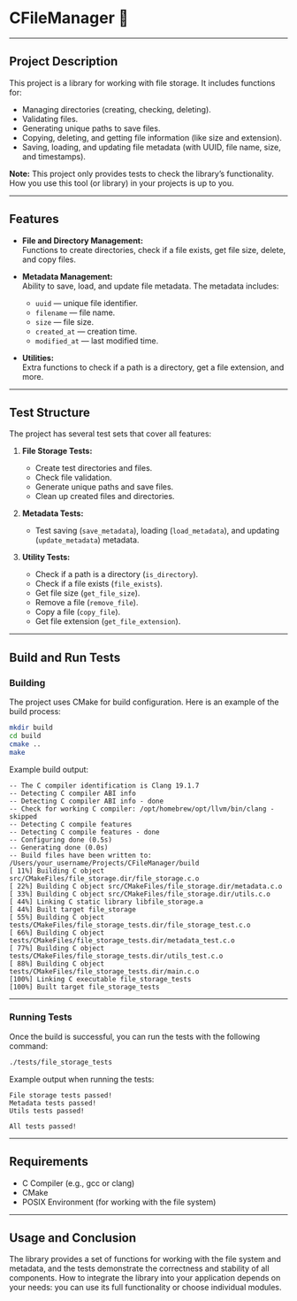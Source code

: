# CFileManager 🦎

---

## Project Description

This project is a library for working with file storage. It includes functions for:
- Managing directories (creating, checking, deleting).
- Validating files.
- Generating unique paths to save files.
- Copying, deleting, and getting file information (like size and extension).
- Saving, loading, and updating file metadata (with UUID, file name, size, and timestamps).

**Note:** This project only provides tests to check the library’s functionality. How you use this tool (or library) in your projects is up to you.

---

## Features

- **File and Directory Management:**  
  Functions to create directories, check if a file exists, get file size, delete, and copy files.

- **Metadata Management:**  
  Ability to save, load, and update file metadata. The metadata includes:
    - `uuid` — unique file identifier.
    - `filename` — file name.
    - `size` — file size.
    - `created_at` — creation time.
    - `modified_at` — last modified time.

- **Utilities:**  
  Extra functions to check if a path is a directory, get a file extension, and more.

---

## Test Structure

The project has several test sets that cover all features:

1. **File Storage Tests:**
    - Create test directories and files.
    - Check file validation.
    - Generate unique paths and save files.
    - Clean up created files and directories.

2. **Metadata Tests:**
    - Test saving (`save_metadata`), loading (`load_metadata`), and updating (`update_metadata`) metadata.

3. **Utility Tests:**
    - Check if a path is a directory (`is_directory`).
    - Check if a file exists (`file_exists`).
    - Get file size (`get_file_size`).
    - Remove a file (`remove_file`).
    - Copy a file (`copy_file`).
    - Get file extension (`get_file_extension`).

---

## Build and Run Tests

### Building

The project uses CMake for build configuration. Here is an example of the build process:

```bash
mkdir build
cd build
cmake ..
make
```

Example build output:

```
-- The C compiler identification is Clang 19.1.7
-- Detecting C compiler ABI info
-- Detecting C compiler ABI info - done
-- Check for working C compiler: /opt/homebrew/opt/llvm/bin/clang - skipped
-- Detecting C compile features
-- Detecting C compile features - done
-- Configuring done (0.5s)
-- Generating done (0.0s)
-- Build files have been written to: /Users/your_username/Projects/CFileManager/build
[ 11%] Building C object src/CMakeFiles/file_storage.dir/file_storage.c.o
[ 22%] Building C object src/CMakeFiles/file_storage.dir/metadata.c.o
[ 33%] Building C object src/CMakeFiles/file_storage.dir/utils.c.o
[ 44%] Linking C static library libfile_storage.a
[ 44%] Built target file_storage
[ 55%] Building C object tests/CMakeFiles/file_storage_tests.dir/file_storage_test.c.o
[ 66%] Building C object tests/CMakeFiles/file_storage_tests.dir/metadata_test.c.o
[ 77%] Building C object tests/CMakeFiles/file_storage_tests.dir/utils_test.c.o
[ 88%] Building C object tests/CMakeFiles/file_storage_tests.dir/main.c.o
[100%] Linking C executable file_storage_tests
[100%] Built target file_storage_tests
```

---

### Running Tests

Once the build is successful, you can run the tests with the following command:

```bash
./tests/file_storage_tests
```

Example output when running the tests:

```
File storage tests passed!
Metadata tests passed!
Utils tests passed!

All tests passed!
```

---

## Requirements

- C Compiler (e.g., gcc or clang)
- CMake
- POSIX Environment (for working with the file system)

---

## Usage and Conclusion

The library provides a set of functions for working with the file system and metadata, and the tests demonstrate the correctness and stability of all components. How to integrate the library into your application depends on your needs: you can use its full functionality or choose individual modules.
